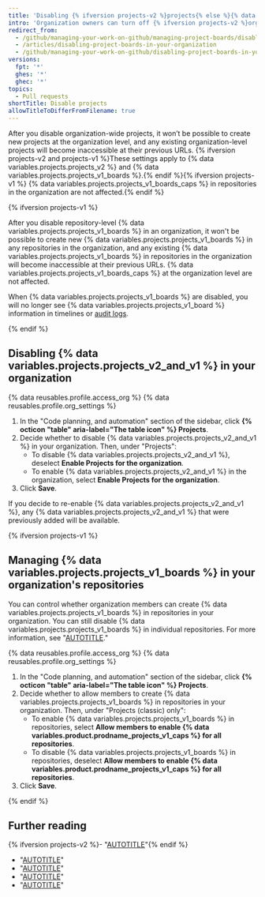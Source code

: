 ```yaml
---
title: 'Disabling {% ifversion projects-v2 %}projects{% else %}{% data variables.projects.projects_v1_boards %}{% endif %} in your organization'
intro: 'Organization owners can turn off {% ifversion projects-v2 %}organization-wide {% data variables.projects.projects_v2 %}, organization-wide {% data variables.projects.projects_v1_boards %}, and repository-level {% data variables.projects.projects_v1_boards %}{% else %}organization-wide {% data variables.projects.projects_v1_boards %} and repository {% data variables.projects.projects_v1_boards %}{% endif %} in an organization.'
redirect_from:
  - /github/managing-your-work-on-github/managing-project-boards/disabling-project-boards-in-your-organization
  - /articles/disabling-project-boards-in-your-organization
  - /github/managing-your-work-on-github/disabling-project-boards-in-your-organization
versions:
  fpt: '*'
  ghes: '*'
  ghec: '*'
topics:
  - Pull requests
shortTitle: Disable projects
allowTitleToDifferFromFilename: true
---
```

After you disable organization-wide projects, it won’t be possible to create new projects at the organization level, and any existing organization-level projects will become inaccessible at their previous URLs. {% ifversion projects-v2 and projects-v1 %}These settings apply to {% data variables.projects.projects_v2 %} and {% data variables.projects.projects_v1_boards %}.{% endif %}{% ifversion projects-v1 %} {% data variables.projects.projects_v1_boards_caps %} in repositories in the organization are not affected.{% endif %}

{% ifversion projects-v1 %}

After you disable repository-level {% data variables.projects.projects_v1_boards %} in an organization, it won't be possible to create new {% data variables.projects.projects_v1_boards %} in any repositories in the organization, and any existing {% data variables.projects.projects_v1_boards %} in repositories in the organization will become inaccessible at their previous URLs. {% data variables.projects.projects_v1_boards_caps %} at the organization level are not affected.

When {% data variables.projects.projects_v1_boards %} are disabled, you will no longer see {% data variables.projects.projects_v1_board %} information in timelines or [audit logs](/organizations/keeping-your-organization-secure/managing-security-settings-for-your-organization/reviewing-the-audit-log-for-your-organization).

{% endif %}

## Disabling {% data variables.projects.projects_v2_and_v1 %} in your organization

{% data reusables.profile.access_org %}
{% data reusables.profile.org_settings %}
1. In the "Code planning, and automation" section of the sidebar, click **{% octicon "table" aria-label="The table icon" %} Projects**.
1. Decide whether to disable {% data variables.projects.projects_v2_and_v1 %} in your organization. Then, under "Projects":
    * To disable {% data variables.projects.projects_v2_and_v1 %}, deselect **Enable Projects for the organization**.
    * To enable {% data variables.projects.projects_v2_and_v1 %} in the organization, select **Enable Projects for the organization**.
1. Click **Save**.

If you decide to re-enable {% data variables.projects.projects_v2_and_v1 %}, any {% data variables.projects.projects_v2_and_v1 %} that were previously added will be available.

{% ifversion projects-v1 %}

## Managing {% data variables.projects.projects_v1_boards %} in your organization's repositories

You can control whether organization members can create {% data variables.projects.projects_v1_boards %} in repositories in your organization. You can still disable {% data variables.projects.projects_v1_boards %} in individual repositories. For more information, see "[AUTOTITLE](/repositories/managing-your-repositorys-settings-and-features/enabling-features-for-your-repository/disabling-project-boards-in-a-repository)."

{% data reusables.profile.access_org %}
{% data reusables.profile.org_settings %}
1. In the "Code planning, and automation" section of the sidebar, click **{% octicon "table" aria-label="The table icon" %} Projects**.
1. Decide whether to allow members to create {% data variables.projects.projects_v1_boards %} in repositories in your organization. Then, under "Projects (classic) only":
    * To enable {% data variables.projects.projects_v1_boards %} in repositories, select **Allow members to enable {% data variables.product.prodname_projects_v1_caps %} for all repositories**.
    * To disable {% data variables.projects.projects_v1_boards %} in repositories, deselect **Allow members to enable {% data variables.product.prodname_projects_v1_caps %} for all repositories**.
1. Click **Save**.

{% endif %}

## Further reading

{% ifversion projects-v2 %}- "[AUTOTITLE](/issues/planning-and-tracking-with-projects/learning-about-projects/about-projects)"{% endif %}
* "[AUTOTITLE](/issues/organizing-your-work-with-project-boards/managing-project-boards/about-project-boards)"
* "[AUTOTITLE](/issues/organizing-your-work-with-project-boards/managing-project-boards/closing-a-project-board)"
* "[AUTOTITLE](/issues/organizing-your-work-with-project-boards/managing-project-boards/deleting-a-project-board)"
* "[AUTOTITLE](/repositories/managing-your-repositorys-settings-and-features/enabling-features-for-your-repository/disabling-project-boards-in-a-repository)"
